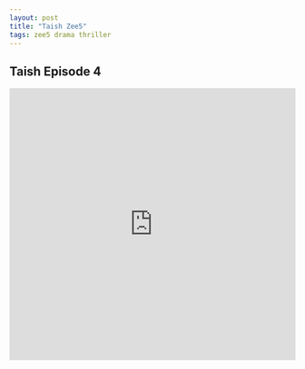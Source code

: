 ```yaml
---
layout: post
title: "Taish Zee5"
tags: zee5 drama thriller
---
```



## Taish Episode 4

<div class="responsive-container">
<iframe src="https://drive.google.com/file/d/1B3Etshx_PyVNRkuA6ayOCNh_jxElV7DX/preview" frameborder="0" marginwidth="0" marginheight="0" scrolling="NO" width="100%" height="480" allowfullscreen=""></iframe>
<div style="width: 80px; height: 80px; position: absolute; opacity: 0; right: 0px; top: 0px;"> </div></div>


<script data-ad-client="ca-pub-8367357551397143" async src="https://pagead2.googlesyndication.com/pagead/js/adsbygoogle.js"></script>